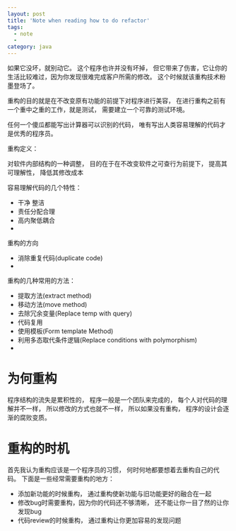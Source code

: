 ```yaml
---
layout: post
title: 'Note when reading how to do refactor'
tags:
  - note
  -
category: java
---
```

如果它没坏，就别动它。
这个程序也许并没有坏掉， 但它带来了伤害，它让你的生活比较难过，因为你发现很难完成客户所需的修改。 这个时候就该重构技术粉墨登场了。
<!--more-->

重构的目的就是在不改变原有功能的前提下对程序进行美容， 在进行重构之前有一个重中之重的工作，就是测试， 需要建立一个可靠的测试环境。

任何一个傻瓜都能写出计算器可以识别的代码， 唯有写出人类容易理解的代码才是优秀的程序员。

重构定义：

对软件内部结构的一种调整， 目的在于在不改变软件之可查行为前提下， 提高其可理解性， 降低其修改成本

容易理解代码的几个特性：

* 干净 整洁
* 责任分配合理
* 高内聚低耦合
*

重构的方向

* 消除重复代码(duplicate code)
*

重构的几种常用的方法：

* 提取方法(extract method)
* 移动方法(move method)
* 去除冗余变量(Replace temp with query)
* 代码复用
* 使用模板(Form template Method)
* 利用多态取代条件逻辑(Replace conditions with polymorphism)
*

# 为何重构

程序结构的流失是累积性的， 程序一般是一个团队来完成的， 每个人对代码的理解并不一样， 所以修改的方式也就不一样， 所以如果没有重构， 程序的设计会逐渐的腐败变质。

# 重构的时机

首先我认为重构应该是一个程序员的习惯， 何时何地都要想着去重构自己的代码。
下面是一些经常需要重构的地方：

* 添加新功能的时候重构， 通过重构使新功能与旧功能更好的融合在一起
* 修改bug时需要重构，因为你的代码还不够清晰， 还不能让你一目了然的让你发现bug
* 代码review的时候重构， 通过重构让你更加容易的发现问题
